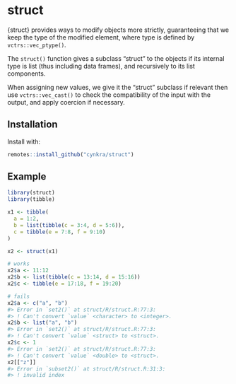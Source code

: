 
<!-- README.md is generated from README.Rmd. Please edit that file -->

# struct

{struct} provides ways to modify objects more strictly, guaranteeing
that we keep the type of the modified element, where type is defined by
`vctrs::vec_ptype()`.

The `struct()` function gives a subclass “struct” to the objects if its
internal type is list (thus including data frames), and recursively to
its list components.

When assigning new values, we give it the “struct” subclass if relevant
then use `vctrs::vec_cast()` to check the compatibility of the input
with the output, and apply coercion if necessary.

## Installation

Install with:

``` r
remotes::install_github("cynkra/struct")
```

## Example

``` r
library(struct)
library(tibble)

x1 <- tibble(
  a = 1:2,
  b = list(tibble(c = 3:4, d = 5:6)),
  c = tibble(e = 7:8, f = 9:10)
)

x2 <- struct(x1)

# works
x2$a <- 11:12
x2$b <- list(tibble(c = 13:14, d = 15:16))
x2$c <- tibble(e = 17:18, f = 19:20)

# fails
x2$a <- c("a", "b")
#> Error in `set2()` at struct/R/struct.R:77:3:
#> ! Can't convert `value` <character> to <integer>.
x2$b <- list("a", "b")
#> Error in `set2()` at struct/R/struct.R:77:3:
#> ! Can't convert `value` <struct> to <struct>.
x2$c <- 1
#> Error in `set2()` at struct/R/struct.R:77:3:
#> ! Can't convert `value` <double> to <struct>.
x2[["z"]]
#> Error in `subset2()` at struct/R/struct.R:31:3:
#> ! invalid index
```
